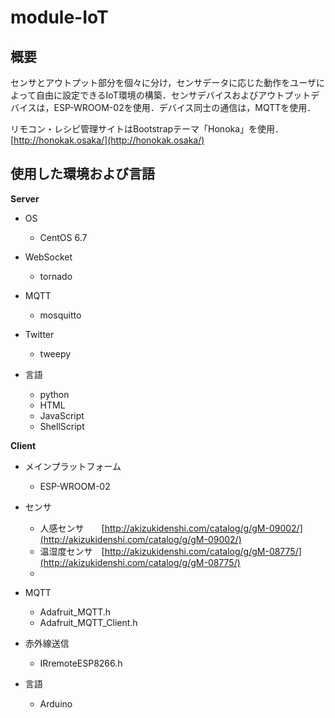 # module-IoT

## 概要
センサとアウトプット部分を個々に分け，センサデータに応じた動作をユーザによって自由に設定できるIoT環境の構築．センサデバイスおよびアウトプットデバイスは，ESP-WROOM-02を使用．デバイス同士の通信は，MQTTを使用．

リモコン・レシピ管理サイトはBootstrapテーマ「Honoka」を使用．
[http://honokak.osaka/](http://honokak.osaka/)

## 使用した環境および言語
__Server__
* OS
	* CentOS 6.7

* WebSocket
	* tornado

* MQTT
	* mosquitto

* Twitter
	* tweepy

* 言語
	* python
	* HTML
	* JavaScript
	* ShellScript

__Client__
* メインプラットフォーム
	* ESP-WROOM-02

* センサ
	* 人感センサ　　[http://akizukidenshi.com/catalog/g/gM-09002/](http://akizukidenshi.com/catalog/g/gM-09002/)
	* 温湿度センサ　[http://akizukidenshi.com/catalog/g/gM-08775/](http://akizukidenshi.com/catalog/g/gM-08775/)
	* 

* MQTT
	* Adafruit_MQTT.h
	* Adafruit_MQTT_Client.h

* 赤外線送信
	* IRremoteESP8266.h

* 言語
	* Arduino
